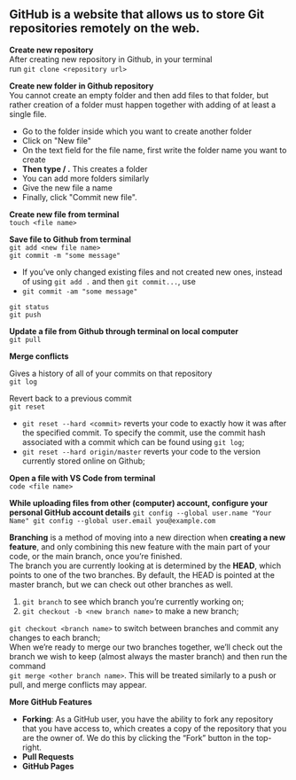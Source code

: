 ## GitHub is a website that allows us to store Git repositories remotely on the web.

**Create new repository**  
After creating new repository in Github, in your terminal  
run `git clone <repository url>`

**Create new folder in Github repository**  
You cannot create an empty folder and then add files to that folder, but rather creation of a folder must happen together with adding of at least a single file.
- Go to the folder inside which you want to create another folder
- Click on "New file"
- On the text field for the file name, first write the folder name you want to create
- **Then type / .** This creates a folder
- You can add more folders similarly
- Give the new file a name
- Finally, click "Commit new file".

**Create new file from terminal**  
`touch <file name>`

**Save file to Github from terminal**  
`git add <new file name>`  
`git commit -m "some message"`

   + If you’ve only changed existing files and not created new ones, instead of using `git add .` and then `git commit...`, use  
   + `git commit -am "some message"`  

`git status`  
`git push`

**Update a file from Github through terminal on local computer**  
`git pull`

**Merge conflicts**  
  
Gives a history of all of your commits on that repository  
`git log`

Revert back to a previous commit  
`git reset`  
  
   + `git reset --hard <commit>` reverts your code to exactly how it was after the specified commit. To specify the commit, use the commit hash associated with a commit which can be found using `git log`;  
   + `git reset --hard origin/master` reverts your code to the version currently stored online on Github;

**Open a file with VS Code from terminal**  
`code <file name>`

**While uploading files from other (computer) account, configure your personal GitHub account details**
`
    git config --global user.name "Your Name"
    git config --global user.email you@example.com
`

**Branching** is a method of moving into a new direction when **creating a new feature**, and only combining this new feature with the main part of your code, or the main branch, once you’re finished.  
The branch you are currently looking at is determined by the **HEAD**, which points to one of the two branches. By default, the HEAD is pointed at the master branch, but we can check out other branches as well.  
  
1) `git branch` to see which branch you’re currently working on;  
2) `git checkout -b <new branch name>` to make a new branch;  

`git checkout <branch name>` to switch between branches and commit any changes to each branch;  
When we’re ready to merge our two branches together, we’ll check out the branch we wish to keep (almost always the master branch) and then run the command  
`git merge <other branch name>`. This will be treated similarly to a push or pull, and merge conflicts may appear.  

**More GitHub Features**  

   + **Forking**: As a GitHub user, you have the ability to fork any repository that you have access to, which creates a copy of the repository that you are the owner of. We do this by clicking the “Fork” button in the top-right.  
   + **Pull Requests**  
   + **GitHub Pages**
